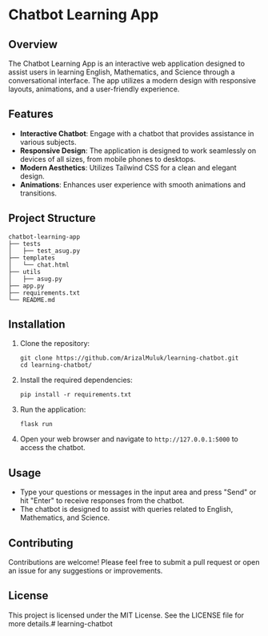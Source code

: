 # Chatbot Learning App

## Overview
The Chatbot Learning App is an interactive web application designed to assist users in learning English, Mathematics, and Science through a conversational interface. The app utilizes a modern design with responsive layouts, animations, and a user-friendly experience.

## Features
- **Interactive Chatbot**: Engage with a chatbot that provides assistance in various subjects.
- **Responsive Design**: The application is designed to work seamlessly on devices of all sizes, from mobile phones to desktops.
- **Modern Aesthetics**: Utilizes Tailwind CSS for a clean and elegant design.
- **Animations**: Enhances user experience with smooth animations and transitions.

## Project Structure
```
chatbot-learning-app
├── tests
│   ├── test_asug.py
├── templates
│   └── chat.html
├── utils
│   ├── asug.py
├── app.py
├── requirements.txt
└── README.md
```

## Installation
1. Clone the repository:
   ```
   git clone https://github.com/ArizalMuluk/learning-chatbot.git
   cd learning-chatbot/
   ```

2. Install the required dependencies:
   ```
   pip install -r requirements.txt
   ```

3. Run the application:
   ```
   flask run
   ```

4. Open your web browser and navigate to `http://127.0.0.1:5000` to access the chatbot.

## Usage
- Type your questions or messages in the input area and press "Send" or hit "Enter" to receive responses from the chatbot.
- The chatbot is designed to assist with queries related to English, Mathematics, and Science.

## Contributing
Contributions are welcome! Please feel free to submit a pull request or open an issue for any suggestions or improvements.

## License
This project is licensed under the MIT License. See the LICENSE file for more details.# learning-chatbot
